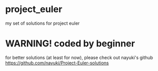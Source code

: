 project_euler
=============

my set of solutions for project euler

# WARNING! coded by beginner

for better solutions (at least for now), please check out nayuki's github
https://github.com/nayuki/Project-Euler-solutions
